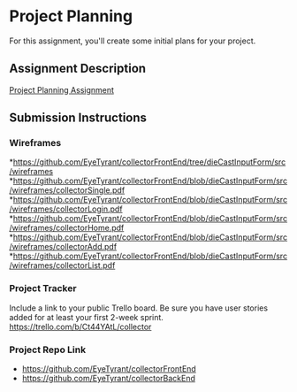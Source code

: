 # Project Planning
For this assignment, you'll create some initial plans for your project.

## Assignment Description
[Project Planning Assignment](https://education.launchcode.org/liftoff/modules/assignments/project-planning)

## Submission Instructions

### Wireframes

*https://github.com/EyeTyrant/collectorFrontEnd/tree/dieCastInputForm/src/wireframes
*https://github.com/EyeTyrant/collectorFrontEnd/blob/dieCastInputForm/src/wireframes/collectorSingle.pdf
*https://github.com/EyeTyrant/collectorFrontEnd/blob/dieCastInputForm/src/wireframes/collectorLogin.pdf
*https://github.com/EyeTyrant/collectorFrontEnd/blob/dieCastInputForm/src/wireframes/collectorHome.pdf
*https://github.com/EyeTyrant/collectorFrontEnd/blob/dieCastInputForm/src/wireframes/collectorAdd.pdf
*https://github.com/EyeTyrant/collectorFrontEnd/blob/dieCastInputForm/src/wireframes/collectorList.pdf

### Project Tracker

Include a link to your public Trello board. Be sure you have user stories added for at least your first 2-week sprint.
https://trello.com/b/Ct44YAtL/collector

### Project Repo Link

* https://github.com/EyeTyrant/collectorFrontEnd
* https://github.com/EyeTyrant/collectorBackEnd
